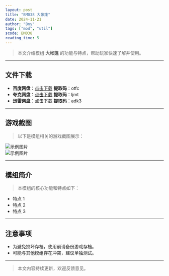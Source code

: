 ```yaml
---
layout: post
title: "BM038 大帐篷"
date: 2024-11-21
author: "Bny"
tags: ["mod", "util"]
scode: BM038
reading_time: 5
---
```


> 本文介绍模组 **大帐篷** 的功能与特点，帮助玩家快速了解并使用。

---





## 文件下载
- **百度网盘**：[点击下载](https://pan.baidu.com/s/1hZd4rKYrehdXZFIunN5F8g?pwd=otfc)  **提取码**：otfc  
- **夸克网盘**：[点击下载](https://pan.quark.cn/s/f7a6faaf8230?pwd=ljmt)  **提取码**：ljmt  
- **迅雷网盘**：[点击下载](https://pan.xunlei.com/s/VOCCba9-6sqZE1VwS0eTI-4vA1?pwd=adk3)  **提取码**：adk3  

---

## 游戏截图
> 以下是模组相关的游戏截图展示：

![示例图片](https://example.com/screenshot1.jpg)  
![示例图片](https://example.com/screenshot2.jpg)

---

## 模组简介
> 本模组的核心功能和特点如下：
- 特点 1
- 特点 2
- 特点 3

---

## 注意事项
- 为避免损坏存档，使用前请备份游戏存档。
- 可能与其他模组存在冲突，建议单独测试。

---

> 本文内容持续更新，欢迎反馈意见。
